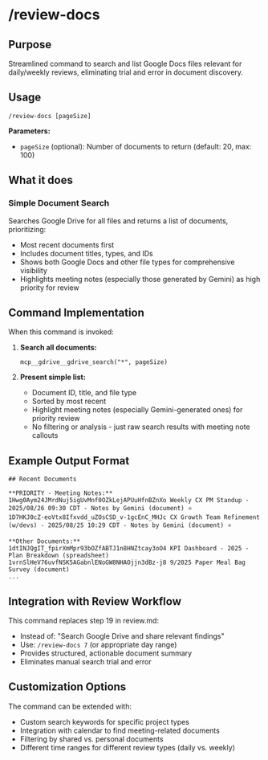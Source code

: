 # /review-docs

## Purpose
Streamlined command to search and list Google Docs files relevant for daily/weekly reviews, eliminating trial and error in document discovery.

## Usage
```
/review-docs [pageSize]
```

**Parameters:**
- `pageSize` (optional): Number of documents to return (default: 20, max: 100)

## What it does

### Simple Document Search
Searches Google Drive for all files and returns a list of documents, prioritizing:
- Most recent documents first
- Includes document titles, types, and IDs
- Shows both Google Docs and other file types for comprehensive visibility
- Highlights meeting notes (especially those generated by Gemini) as high priority for review

## Command Implementation

When this command is invoked:

1. **Search all documents:**
   ```
   mcp__gdrive__gdrive_search("*", pageSize)
   ```

2. **Present simple list:**
   - Document ID, title, and file type
   - Sorted by most recent
   - Highlight meeting notes (especially Gemini-generated ones) for priority review
   - No filtering or analysis - just raw search results with meeting note callouts

## Example Output Format

```
## Recent Documents

**PRIORITY - Meeting Notes:**
1Hwg0Aym24JMrdNuj5igUvMnf0OZkLejAPUuHfnBZnXo Weekly CX PM Standup - 2025/08/26 09:30 CDT - Notes by Gemini (document) ⭐
1D7HKJ0cZ-eoVtx8Ifxvdd_uZOsCSD_v-1gcEnC_MHJc CX Growth Team Refinement (w/devs) - 2025/08/25 10:29 CDT - Notes by Gemini (document) ⭐

**Other Documents:**
1dtINJQgIT_fpirXmMpr93bOZfABTJ1n8HNZtcay3oO4 KPI Dashboard - 2025 - Plan Breakdown (spreadsheet)
1vrnSlHeV76uvfNSK5AGabnlENoGW8NHAOjjn3dBz-j8 9/2025 Paper Meal Bag Survey (document)
...
```

## Integration with Review Workflow

This command replaces step 19 in review.md:
- Instead of: "Search Google Drive and share relevant findings"
- Use: `/review-docs 7` (or appropriate day range)
- Provides structured, actionable document summary
- Eliminates manual search trial and error

## Customization Options

The command can be extended with:
- Custom search keywords for specific project types
- Integration with calendar to find meeting-related documents
- Filtering by shared vs. personal documents
- Different time ranges for different review types (daily vs. weekly)